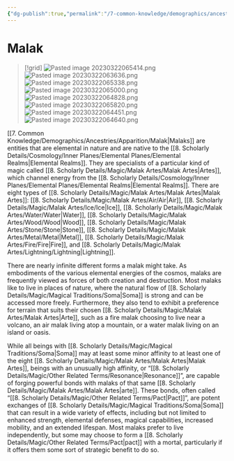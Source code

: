 ```yaml
---
{"dg-publish":true,"permalink":"/7-common-knowledge/demographics/ancestries/apparition/malak/","noteIcon":""}
---
```


# Malak

>[!grid]
>![Pasted image 20230322065414.png](/img/user/x.%20Assets/Attachments/Pasted%20image%2020230322065414.png)
>![Pasted image 20230322063636.png](/img/user/x.%20Assets/Attachments/Pasted%20image%2020230322063636.png)
>![Pasted image 20230322065338.png](/img/user/x.%20Assets/Attachments/Pasted%20image%2020230322065338.png)
>![Pasted image 20230322065000.png](/img/user/x.%20Assets/Attachments/Pasted%20image%2020230322065000.png)
>![Pasted image 20230322064828.png](/img/user/x.%20Assets/Attachments/Pasted%20image%2020230322064828.png)
>![Pasted image 20230322065820.png](/img/user/x.%20Assets/Attachments/Pasted%20image%2020230322065820.png)
>![Pasted image 20230322064451.png](/img/user/x.%20Assets/Attachments/Pasted%20image%2020230322064451.png)
>![Pasted image 20230322064640.png](/img/user/x.%20Assets/Attachments/Pasted%20image%2020230322064640.png)
>

[[7. Common Knowledge/Demographics/Ancestries/Apparition/Malak\|Malaks]] are entities that are elemental in nature and are native to the [[8. Scholarly Details/Cosmology/Inner Planes/Elemental Planes/Elemental Realms\|Elemental Realms]]. They are specialists of a particular kind of magic called [[8. Scholarly Details/Magic/Malak Artes/Malak Artes\|Artes]], which channel energy from the [[8. Scholarly Details/Cosmology/Inner Planes/Elemental Planes/Elemental Realms\|Elemental Realms]]. There are eight types of [[8. Scholarly Details/Magic/Malak Artes/Malak Artes\|Malak Artes]]: [[8. Scholarly Details/Magic/Malak Artes/Air/Air\|Air]], [[8. Scholarly Details/Magic/Malak Artes/Ice/Ice\|Ice]], [[8. Scholarly Details/Magic/Malak Artes/Water/Water\|Water]], [[8. Scholarly Details/Magic/Malak Artes/Wood/Wood\|Wood]], [[8. Scholarly Details/Magic/Malak Artes/Stone/Stone\|Stone]], [[8. Scholarly Details/Magic/Malak Artes/Metal/Metal\|Metal]], [[8. Scholarly Details/Magic/Malak Artes/Fire/Fire\|Fire]], and [[8. Scholarly Details/Magic/Malak Artes/Lightning/Lightning\|Lightning]]. 

There are nearly infinite different forms a malak might take. As embodiments of the various elemental energies of the cosmos, malaks are frequently viewed as forces of both creation and destruction. Most malaks like to live in places of nature, where the natural flow of [[8. Scholarly Details/Magic/Magical Traditions/Soma\|Soma]] is strong and can be accessed more freely. Furthermore, they also tend to exhibit a preference for terrain that suits their chosen [[8. Scholarly Details/Magic/Malak Artes/Malak Artes\|Arte]], such as a fire malak choosing to live near a volcano, an air malak living atop a mountain, or a water malak living on an island or oasis.

While all beings with [[8. Scholarly Details/Magic/Magical Traditions/Soma\|Soma]] may at least some minor affinity to at least one of the eight [[8. Scholarly Details/Magic/Malak Artes/Malak Artes\|Malak Artes]], beings with an unusually high affinity, or “[[8. Scholarly Details/Magic/Other Related Terms/Resonance\|Resonance]]”, are capable of forging powerful bonds with malaks of that same [[8. Scholarly Details/Magic/Malak Artes/Malak Artes\|arte]]. These bonds, often called “[[8. Scholarly Details/Magic/Other Related Terms/Pact\|Pact]]”, are potent exchanges of [[8. Scholarly Details/Magic/Magical Traditions/Soma\|Soma]] that can result in a wide variety of effects, including but not limited to enhanced strength, elemental defenses, magical capabilities, increased mobility, and an extended lifespan. Most malaks prefer to live independently, but some may choose to form a [[8. Scholarly Details/Magic/Other Related Terms/Pact\|pact]] with a mortal, particularly if it offers them some sort of strategic benefit to do so. 



